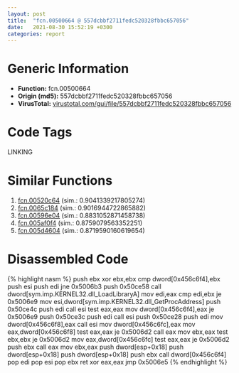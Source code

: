 ```yaml
---
layout: post
title:  "fcn.00500664 @ 557dcbbf2711fedc520328fbbc657056"
date:   2021-08-30 15:52:19 +0300
categories: report
---
```


# Generic Information
- **Function:** fcn.00500664
- **Origin (md5):** 557dcbbf2711fedc520328fbbc657056
- **VirusTotal:** [virustotal.com/gui/file/557dcbbf2711fedc520328fbbc657056][virustotal_ref]

# Code Tags
<span class="tag" id="LINKING">LINKING</span>


# Similar Functions

1. [fcn.00520c64][similar_1_ref] (sim.: 0.9041339217805274)
2. [fcn.0065c184][similar_2_ref] (sim.: 0.9016944722865882)
3. [fcn.00596e04][similar_3_ref] (sim.: 0.8831052871458738)
4. [fcn.005af0f4][similar_4_ref] (sim.: 0.8759079563352251)
5. [fcn.005d4604][similar_5_ref] (sim.: 0.8719590160619654)


# Disassembled Code

{% highlight nasm %}
push ebx
xor ebx,ebx
cmp dword[0x456c6f4],ebx
push esi
push edi
jne 0x5006b3
push 0x50ce58
call dword[sym.imp.KERNEL32.dll_LoadLibraryA]
mov edi,eax
cmp edi,ebx
je 0x5006e9
mov esi,dword[sym.imp.KERNEL32.dll_GetProcAddress]
push 0x50ce4c
push edi
call esi
test eax,eax
mov dword[0x456c6f4],eax
je 0x5006e9
push 0x50ce3c
push edi
call esi
push 0x50ce28
push edi
mov dword[0x456c6f8],eax
call esi
mov dword[0x456c6fc],eax
mov eax,dword[0x456c6f8]
test eax,eax
je 0x5006d2
call eax
mov ebx,eax
test ebx,ebx
je 0x5006d2
mov eax,dword[0x456c6fc]
test eax,eax
je 0x5006d2
push ebx
call eax
mov ebx,eax
push dword[esp+0x18]
push dword[esp+0x18]
push dword[esp+0x18]
push ebx
call dword[0x456c6f4]
pop edi
pop esi
pop ebx
ret 
xor eax,eax
jmp 0x5006e5
{% endhighlight %}


[similar_1_ref]: /report/fcn.00520c64@da37d90419c1292c0f16cbfd1f66402d
[similar_2_ref]: /report/fcn.0065c184@bcba729302fe28f65deb2b102a06324a
[similar_3_ref]: /report/fcn.00596e04@009ea4ad185ccb9becba67b3b2163e8b
[similar_4_ref]: /report/fcn.005af0f4@4e8d6f73c8261716f687f8d06429ef4d
[similar_5_ref]: /report/fcn.005d4604@4179b381a87b74dcd140154f9010ef86
[virustotal_ref]: https://www.virustotal.com/gui/file/557dcbbf2711fedc520328fbbc657056